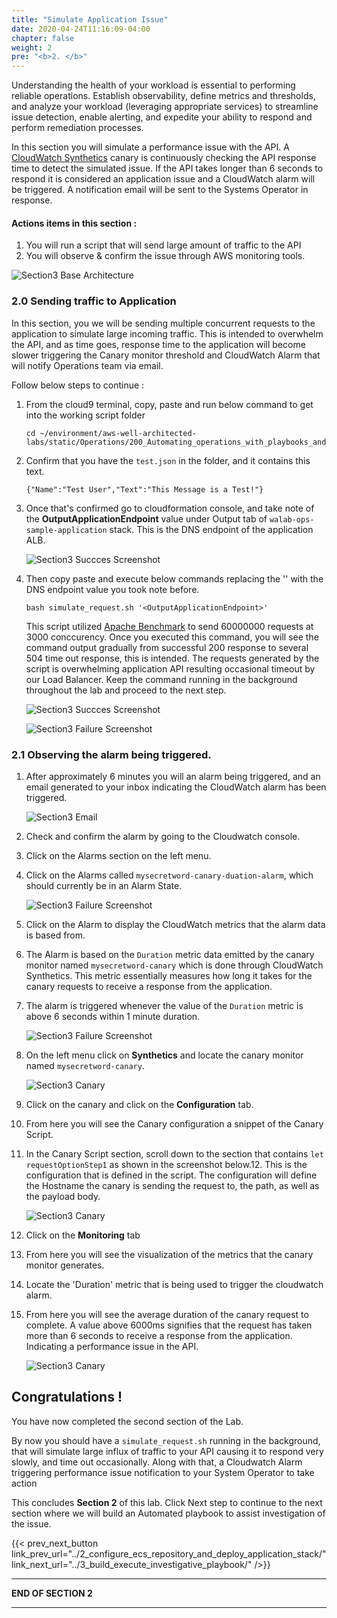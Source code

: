 ```yaml
---
title: "Simulate Application Issue"
date: 2020-04-24T11:16:09-04:00
chapter: false
weight: 2
pre: "<b>2. </b>"
---
```


Understanding the health of your workload is essential to performing reliable operations. Establish observability, define metrics and thresholds, and analyze your workload (leveraging appropriate services) to streamline issue detection, enable alerting, and expedite your ability to respond and perform remediation processes.

In this section you will simulate a performance issue with the API. A [CloudWatch Synthetics](https://docs.aws.amazon.com/AmazonCloudWatch/latest/monitoring/CloudWatch_Synthetics_Canaries.html) canary is continuously checking the API response time to detect the simulated issue. If the API takes longer than 6 seconds to respond it is considered an application issue and a CloudWatch alarm will be triggered. A notification email will be sent to the Systems Operator in response. 

#### Actions items in this section :
1. You will run a script that will send large amount of traffic to the API
2. You will observe & confirm the issue through AWS monitoring tools.  

![Section3 Base Architecture](/Operations/200_Automating_operations_with_playbooks_and_runbooks/Images/section3-testing-canary-alarm-architecture.png)

### 2.0 Sending traffic to Application

In this section, you we will be sending multiple concurrent requests to the application to simulate large incoming traffic. This is intended to overwhelm the API, and as time goes, response time to the application will become slower triggering the Canary monitor threshold and CloudWatch Alarm that will notify Operations team via email.

Follow below steps to continue :

1. From the cloud9 terminal, copy, paste and run below command to get into the working script folder

    ```
    cd ~/environment/aws-well-architected-labs/static/Operations/200_Automating_operations_with_playbooks_and_runbooks/Code/scripts/
    ```

2. Confirm that you have the `test.json` in the folder, and it contains this text.

    ```
    {"Name":"Test User","Text":"This Message is a Test!"}
    ```

3. Once that's confirmed go to cloudformation console, and take note of the **OutputApplicationEndpoint** value under Output tab of `walab-ops-sample-application` stack. This is the DNS endpoint of the application ALB.


    ![Section3 Succces Screenshot](/Operations/200_Automating_operations_with_playbooks_and_runbooks/Images/section3-stackoutput.png)


4. Then copy paste and execute below commands replacing the '<OutputApplicationEndpoint>' with the DNS endpoint value you took note before.

    ```
    bash simulate_request.sh '<OutputApplicationEndpoint>'
    ```

    This script utilized [Apache Benchmark](https://httpd.apache.org/docs/2.4/programs/ab.html) to send 60000000 requests at 3000 conccurency. Once you executed this command, you will see the command output gradually from successful 200 response to several 504 time out response, this is intended. The requests generated by the script is overwhelming application API resulting occasional timeout by our Load Balancer. Keep the command running in the background throughout the lab and proceed to the next step.


    ![Section3 Succces Screenshot](/Operations/200_Automating_operations_with_playbooks_and_runbooks/Images/section3-success-traffic-requests.png)

    ![Section3 Failure Screenshot](/Operations/200_Automating_operations_with_playbooks_and_runbooks/Images/section3-failure-traffic-requests.png)


### 2.1 Observing the alarm being triggered.

1. After approximately 6 minutes you will an alarm being triggered, and an email generated to your inbox indicating the CloudWatch alarm has been triggered.

    ![Section3 Email](/Operations/200_Automating_operations_with_playbooks_and_runbooks/Images/section3-email.png)
 
2. Check and confirm the alarm by going to the Cloudwatch console.
3. Click on the Alarms section on the left menu.
4. Click on the Alarms called `mysecretword-canary-duation-alarm`, which should currently be in an Alarm State.

    ![Section3 Failure Screenshot](/Operations/200_Automating_operations_with_playbooks_and_runbooks/Images/section3-alarm.png)

5. Click on the Alarm to display the CloudWatch metrics that the alarm data is based from.
6. The Alarm is based on the `Duration` metric data emitted by the canary monitor named `mysecretword-canary` which is done through CloudWatch Synthetics. This metric essentially measures how long it takes for the canary requests to receive a response from the application. 
7. The alarm is triggered whenever the value of the `Duration` metric is above 6 seconds within 1 minute duration.

    ![Section3 Failure Screenshot](/Operations/200_Automating_operations_with_playbooks_and_runbooks/Images/section3-alarm-detail.png)

8. On the left menu click on **Synthetics** and locate the canary monitor named `mysecretword-canary`.

    ![Section3 Canary](/Operations/200_Automating_operations_with_playbooks_and_runbooks/Images/section3-canary.png)

9. Click on the canary and click on the **Configuration** tab.
10. From here you will see the Canary configuration a snippet of the Canary Script.
11. In the Canary Script section, scroll down to the section that contains `let requestOptionStep1` as shown in the screenshot below.12. This is the configuration that is defined in the script. The configuration will define the Hostname the canary is sending the request to, the path, as well as the payload body. 

    ![Section3 Canary](/Operations/200_Automating_operations_with_playbooks_and_runbooks/Images/section3-canary-detail.png)

13. Click on the **Monitoring** tab
14. From here you will see the visualization of the metrics that the canary monitor generates.
15. Locate the 'Duration' metric that is being used to trigger the cloudwatch alarm.
16. From here you will see the average duration of the canary request to complete. A value above 6000ms signifies that the request has taken more than 6 seconds to receive a response from the application. Indicating a performance issue in the API.  

    ![Section3 Canary](/Operations/200_Automating_operations_with_playbooks_and_runbooks/Images/section3-canary-monitor.png)

## Congratulations ! 

You have now completed the second section of the Lab.

By now you should have a `simulate_request.sh` running in the background, that will simulate large influx of traffic to your API causing it to respond very slowly, and time out occasionally. Along with that, a Cloudwatch Alarm triggering performance issue notification to your System Operator to take action

This concludes **Section 2** of this lab. Click Next step to continue to the next section where we will build an Automated playbook to assist investigation of the issue. 

{{< prev_next_button link_prev_url="../2_configure_ecs_repository_and_deploy_application_stack/" link_next_url="../3_build_execute_investigative_playbook/" />}}

___
**END OF SECTION 2**
___